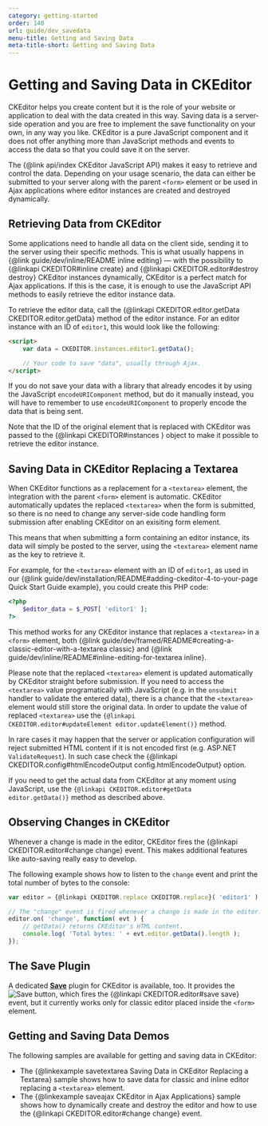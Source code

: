 ```yaml
---
category: getting-started
order: 140
url: guide/dev_savedata
menu-title: Getting and Saving Data
meta-title-short: Getting and Saving Data
---
```

<!--
Copyright (c) 2003-2020, CKSource - Frederico Knabben. All rights reserved.
For licensing, see LICENSE.md.
-->

# Getting and Saving Data in CKEditor

CKEditor helps you create content but it is the role of your website or application to deal with the data created in this way. Saving data is a server-side operation and you are free to implement the save functionality on your own, in any way you like. CKEditor is a pure JavaScript component and it does not offer anything more than JavaScript methods and events to access the data so that you could save it on the server.

The {@link api/index CKEditor JavaScript API} makes it easy to retrieve and control the data. Depending on your usage scenario, the data can either be submitted to your server along with the parent `<form>` element or be used in Ajax applications where editor instances are created and destroyed dynamically.

## Retrieving Data from CKEditor

Some applications need to handle all data on the client side, sending it to the server using their specific methods. This is what usually happens in {@link guide/dev/inline/README inline editing} &mdash; with the possibility to {@linkapi CKEDITOR#inline create} and {@linkapi CKEDITOR.editor#destroy destroy} CKEditor instances dynamically, CKEditor is a perfect match for Ajax applications. If this is the case, it is enough to use the JavaScript API methods to easily retrieve the editor instance data.

To retrieve the editor data, call the {@linkapi CKEDITOR.editor.getData CKEDITOR.editor.getData} method of the editor instance. For an editor instance with an ID of `editor1`, this would look like the following:

``` html
<script>
    var data = CKEDITOR.instances.editor1.getData();

    // Your code to save "data", usually through Ajax.
</script>
```

<info-box hint=""> If you do not save your data with a library that already encodes it by using the JavaScript <code>encodeURIComponent</code> method, but do it manually instead, you will have to remember to use <code>encodeURIComponent</code> to properly encode the data that is being sent.
</info-box>

Note that the ID of the original element that is replaced with CKEditor was passed to the {@linkapi CKEDITOR#instances } object to make it possible to retrieve the editor instance.

## Saving Data in CKEditor Replacing a Textarea

When CKEditor functions as a replacement for a `<textarea>` element, the integration with the parent `<form>` element is automatic. CKEditor automatically updates the replaced `<textarea>` when the form is submitted, so there is no need to change any server-side code handling form submission after enabling CKEditor on an exisiting form element.

This means that when submitting a form containing an editor instance, its data will simply be posted to the server, using the `<textarea>` element name as the key to retrieve it.

For example, for the `<textarea>` element with an ID of `editor1`, as used in our {@link guide/dev/installation/README#adding-ckeditor-4-to-your-page Quick Start Guide example}, you could create this PHP code:

``` php
<?php
    $editor_data = $_POST[ 'editor1' ];
?>
```

This method works for any CKEditor instance that replaces a `<textarea>` in a `<form>` element, both {@link guide/dev/framed/README#creating-a-classic-editor-with-a-textarea classic} and {@link guide/dev/inline/README#inline-editing-for-textarea inline}.

<info-box hint=""> <p>Please note that the replaced <code>&lt;textarea&gt;</code> element is updated automatically by CKEditor straight before submission. If you need to access the <code>&lt;textarea&gt;</code> value programatically with JavaScript (e.g. in the <code>onsubmit</code> handler to validate the entered data), there is a chance that the <code>&lt;textarea&gt;</code> element would still store the original data. In order to update the value of replaced <code>&lt;textarea&gt;</code> use the <code>{@linkapi CKEDITOR.editor#updateElement editor.updateElement()}</code> method.</p> <p>In rare cases it may happen that the server or application configuration will reject submitted HTML content if it is not encoded first (e.g. ASP.NET <code>ValidateRequest</code>). In such case check the {@linkapi CKEDITOR.config#htmlEncodeOutput config.htmlEncodeOutput} option.</p> <p>If you need to get the actual data from CKEditor at any moment using JavaScript, use the <code>{@linkapi CKEDITOR.editor#getData editor.getData()}</code> method as described above.</p>
</info-box>

## Observing Changes in CKEditor

Whenever a change is made in the editor, CKEditor fires the {@linkapi CKEDITOR.editor#change change} event. This makes additional features like auto-saving really easy to develop.

The following example shows how to listen to the `change` event and print the total number of bytes to the console:

``` js
var editor = {@linkapi CKEDITOR.replace CKEDITOR.replace}( 'editor1' );

// The "change" event is fired whenever a change is made in the editor.
editor.on( 'change', function( evt ) {
    // getData() returns CKEditor's HTML content.
    console.log( 'Total bytes: ' + evt.editor.getData().length );
});
```

## The Save Plugin

A dedicated **[Save](https://ckeditor.com/cke4/addon/save)** plugin for CKEditor is available, too. It provides the <img class="inline" src="%BASE_PATH%/assets/img/save_01.png" title="Save" alt="Save"> button, which fires the {@linkapi CKEDITOR.editor#save save} event, but it currently works only for classic editor placed inside the `<form>` element.

## Getting and Saving Data Demos

The following samples are available for getting and saving data in CKEditor:

* The {@linkexample savetextarea Saving Data in CKEditor Replacing a Textarea} sample shows how to save data for classic and inline editor replacing a `<textarea>` element.
* The {@linkexample saveajax CKEditor in Ajax Applications} sample shows how to dynamically create and destroy the editor and how to use the {@linkapi CKEDITOR.editor#change change} event.
